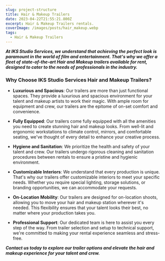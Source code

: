 ```yaml
---
slug: project-structure
title: Hair & Makeup Trailers
date: 2023-04-22T21:55:21.800Z
excerpt: Hair & Makeup Trailers rentals.
coverImage: /images/posts/hair_makeup.webp
tags:
  - Hair & Makeup Trailers
---
```


***At IKS Studio Services, we understand that achieving the perfect look is paramount in the world of film and entertainment. That's why we offer a fleet of state-of-the-art Hair and Makeup trailers available for rent, designed to cater to the needs of professionals in the industry.***

### Why Choose IKS Studio Services Hair and Makeup Trailers?

- **Luxurious and Spacious**: Our trailers are more than just functional spaces. They provide a luxurious and spacious environment for your talent and makeup artists to work their magic. With ample room for equipment and crew, our trailers are the epitome of on-set comfort and convenience.

- **Fully Equipped**: Our trailers come fully equipped with all the amenities you need to create stunning hair and makeup looks. From well-lit and ergonomic workstations to climate control, mirrors, and comfortable seating, we've thought of every detail to enhance your creative process.

- **Hygiene and Sanitation**: We prioritize the health and safety of your talent and crew. Our trailers undergo rigorous cleaning and sanitation procedures between rentals to ensure a pristine and hygienic environment.

- **Customizable Interiors**: We understand that every production is unique. That's why our trailers offer customizable interiors to meet your specific needs. Whether you require special lighting, storage solutions, or branding opportunities, we can accommodate your requests.

- **On-Location Mobility**: Our trailers are designed for on-location shoots, allowing you to move your hair and makeup station wherever it's needed. This flexibility ensures that your talent looks their best, no matter where your production takes you.

- **Professional Support**: Our dedicated team is here to assist you every step of the way. From trailer selection and setup to technical support, we're committed to making your rental experience seamless and stress-free.


***Contact us today to explore our trailer options and elevate the hair and makeup experience for your talent and crew.***

<!-- <script>
  import CodeBlock from "$lib/components/molecules/CodeBlock.svelte";
</script>

This project follows the basic [SvelteKit structure](https://kit.svelte.dev/docs/project-structure), with some added conventions to make customization a post-management easier.

## Components

The components are organized following the [Atomic Design](https://medium.com/@WeAreMobile1st/atomic-design-getting-started-916bc81bad0e) principles, albeit somewhat simplified. Components are in the `src/lib/components` folder, and are organized in the following way:

### Atoms

Atoms are the most basic components, which can be seen as building blocks for other components. They're small and self-contained, and do only one thing. Examples of atoms are buttons, inputs, and tags.

### Molecules

Molecules are groups of atoms that work together to form a more complex component. Examples of molecules are cards, groups of links, or an alert callout.

### Organisms

Organisms, in this project, are code blocks that represent a section of a page, such as the header, footer and hero section. They can be used directly in a page as a sort of building block, so the page's code can be as simple as this:

<CodeBlock lang="html" filename="+page.svelte">

```html
<Header />
<Hero />
<About />
<Footer />
```

</CodeBlock>

## Component Gallery

This project uses [Histoire](https://histoire.dev) to be able to see and develop components in isolation. To open it, run `npm run story:dev`. This way you can customize and build new components with placeholder content and without worrying about where to put them in a page.

## Pages

Pages obey the default SvelteKit structure, but can be summarized as follows:

- There are two different file types: the pages (`+page.svelte`) and the layouts (`+layout.svelte`). Layouts are a way to reuse the same structure between different pages without having to duplicate code;
- There are two different page layouts in this site: the "Waves" layout, which all pages inside the `(waves)` folder use, and the "Blog Article" layout, which all pages inside the `(blog-article)` folder use;

## Blog Posts

To know how blog posts work and how to create new ones, check out [How Blog Posts Work](/blog-posts). -->